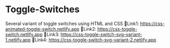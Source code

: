 # Toggle-Switches
Several variant of toggle switches using HTML and CSS
📎Link1: https://css-animated-toggle-switch.netlify.app
📎Link2: https://css-toggle-switch.netlify.app
📎Link3: https://css-toggle-switch-svg-variant-1.netlify.app
📎Link4: https://css-toggle-switch-svg-variant-2.netlify.app
